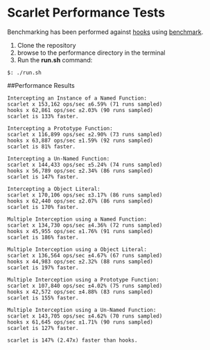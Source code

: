 Scarlet Performance Tests
=========================

Benchmarking has been performed against [hooks](https://github.com/bnoguchi/hooks-js) using [benchmark](https://github.com/bestiejs/benchmark.js).

1. Clone the repository
2. browse to the performance directory in the terminal
3. Run the **run.sh** command:

```
$: ./run.sh
```

##Performance Results

```
Intercepting an Instance of a Named Function:
scarlet x 153,162 ops/sec ±6.59% (71 runs sampled)
hooks x 62,861 ops/sec ±2.03% (90 runs sampled)
scarlet is 133% faster.

Intercepting a Prototype Function:
scarlet x 116,899 ops/sec ±2.90% (73 runs sampled)
hooks x 63,887 ops/sec ±1.59% (92 runs sampled)
scarlet is 81% faster.

Intercepting a Un-Named Function:
scarlet x 144,433 ops/sec ±5.24% (74 runs sampled)
hooks x 56,789 ops/sec ±2.34% (86 runs sampled)
scarlet is 147% faster.

Intercepting a Object Literal:
scarlet x 170,106 ops/sec ±3.17% (86 runs sampled)
hooks x 62,440 ops/sec ±2.07% (86 runs sampled)
scarlet is 170% faster.

Multiple Interception using a Named Function:
scarlet x 134,730 ops/sec ±4.36% (72 runs sampled)
hooks x 45,955 ops/sec ±1.76% (91 runs sampled)
scarlet is 186% faster.

Multiple Interception using a Object Literal:
scarlet x 136,564 ops/sec ±4.67% (67 runs sampled)
hooks x 44,983 ops/sec ±2.32% (88 runs sampled)
scarlet is 197% faster.

Multiple Interception using a Prototype Function:
scarlet x 107,840 ops/sec ±4.02% (75 runs sampled)
hooks x 42,572 ops/sec ±4.88% (83 runs sampled)
scarlet is 155% faster.

Multiple Interception using a Un-Named Function:
scarlet x 143,705 ops/sec ±4.62% (70 runs sampled)
hooks x 61,645 ops/sec ±1.71% (90 runs sampled)
scarlet is 127% faster.

scarlet is 147% (2.47x) faster than hooks.
```
